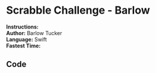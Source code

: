 # Scrabble Challenge - Barlow
**Instructions:**  
**Author:** Barlow Tucker  
**Language:** Swift  
**Fastest Time:** 


## Code
```swift
```